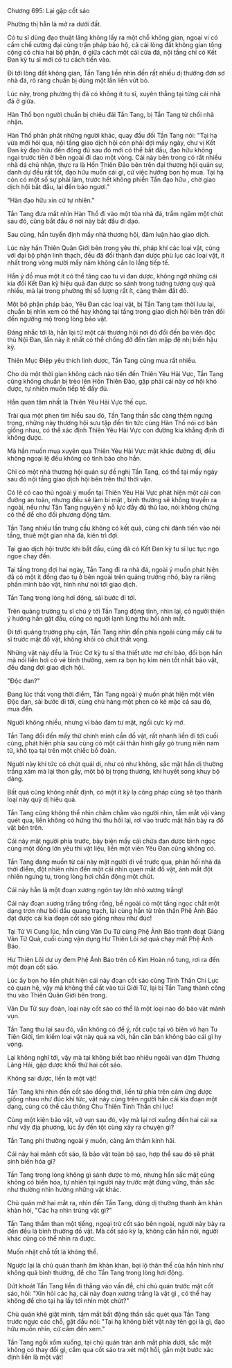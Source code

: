 




Chương 695: Lại gặp cốt sáo


Phường thị hẳn là mở ra dưới đất.

Có tu sĩ dùng đạo thuật lăng không lấy ra một chỗ không gian, ngoại vi có cấm chế cường đại cùng trận pháp bảo hộ, cả cái lòng đất không gian tổng cộng có chia hai bộ phận, ở giữa cách một cái cửa đá, nội tầng chỉ có Kết Đan kỳ tu sĩ mới có tư cách tiến vào.

Đi tới lòng đất không gian, Tần Tang liền nhìn đến rất nhiều dị thường đơn sơ nhà đá, rõ ràng chuẩn bị dùng một lần liền vứt bỏ.

Lúc này, trong phường thị đã có không ít tu sĩ, xuyên thẳng tại từng cái nhà đá ở giữa.

Hàn Thố bọn người chuẩn bị chiêu đãi Tần Tang, bị Tần Tang từ chối nhã nhặn.

Hàn Thố phân phát những người khác, quay đầu đối Tần Tang nói: "Tại hạ vừa mới hỏi qua, nội tầng giao dịch hội còn phải đợi mấy ngày, chư vị Kết Đan kỳ đạo hữu đến đông đủ sau đó mới có thể bắt đầu, đạo hữu không ngại trước tiên ở bên ngoài đi dạo một vòng. Cái này bên trong có rất nhiều nhà đá chủ nhân, thực ra là Hồn Thiên Đảo bên trên đại thương hội quản sự, danh dự đều rất tốt, đạo hữu muốn cái gì, cứ việc hướng bọn họ mua. Tại hạ còn có một số sự phải làm, trước hết không phiền Tần đạo hữu , chờ giao dịch hội bắt đầu, lại đến bảo ngươi."

"Hàn đạo hữu xin cứ tự nhiên."

Tần Tang đưa mắt nhìn Hàn Thố đi vào một tòa nhà đá, trầm ngâm một chút sau đó, cũng bắt đầu ở nơi này bắt đầu đi dạo.

Sau cùng, hắn tuyển định mấy nhà thương hội, đàm luận hảo giao dịch.

Lúc này hắn Thiên Quân Giới bên trong yêu thi, pháp khí các loại vật, cùng với đại bộ phận linh thạch, đều đã đổi thành đan dược phù lục các loại vật, ít nhất trong vòng mười mấy năm không cần lo lắng tiếp tế.

Hắn ý đồ mua một ít có thể tăng cao tu vi đan dược, không ngờ những cái kia đối Kết Đan kỳ hiệu quả đan dược so sánh trong tưởng tượng quý quá nhiều, mà lại trong phường thị số lượng rất ít, càng thêm đắt đỏ.

Một bộ phận pháp bảo, Yêu Đan các loại vật, bị Tần Tang tạm thời lưu lại, chuẩn bị nhìn xem có thể hay không tại tầng trong giao dịch hội bên trên đổi đến ngưỡng mộ trong lòng bảo vật.

Đáng nhắc tới là, hắn lại từ một cái thương hội nơi đó đổi đến ba viên độc thú Nội Đan, lần này ít nhất có thể chống đỡ đến tằm mập đệ nhị biến hậu kỳ.

Thiên Mục Điệp yêu thích linh dược, Tần Tang cũng mua rất nhiều.

Cho dù một thời gian không cách nào tiến đến Thiên Yêu Hải Vực, Tần Tang cũng không chuẩn bị trèo lên Hồn Thiên Đảo, gặp phải cái này cơ hội khó được, tự nhiên muốn tiếp tế đầy đủ.

Hắn quan tâm nhất là Thiên Yêu Hải Vực thế cục.

Trải qua một phen tìm hiểu sau đó, Tần Tang thần sắc càng thêm ngưng trọng, những này thương hội sưu tập đến tin tức cùng Hàn Thố nói cơ bản giống nhau, có thể xác định Thiên Yêu Hải Vực con đường kia khẳng định đi không được.

Mà hắn muốn mua xuyên qua Thiên Yêu Hải Vực mặt khác đường đi, đều không ngoại lệ đều không có tình báo cho hắn.

Chỉ có một nhà thương hội quản sự đề nghị Tần Tang, có thể tại mấy ngày sau đó nội tầng giao dịch hội bên trên thử thời vận.

Có lẽ có cao thủ ngoài ý muốn tại Thiên Yêu Hải Vực phát hiện một cái con đường an toàn, nhưng đều sẽ làm bí mật , bình thường sẽ không truyền ra ngoài, nếu như Tần Tang nguyện ý nỗ lực đầy đủ thù lao, nói không chừng có thể để cho đối phương động tâm.

Tần Tang nhiều lần trưng cầu không có kết quả, cũng chỉ đành tiến vào nội tầng, thuê một gian nhà đá, kiên trì đợi.

Tại giao dịch hội trước khi bắt đầu, cũng đã có Kết Đan kỳ tu sĩ lục tục ngo ngoe chạy đến.

Tại tầng trong đợi hai ngày, Tần Tang đi ra nhà đá, ngoài ý muốn phát hiện đã có một ít đồng đạo tụ ở bên ngoài trên quảng trường nhỏ, bày ra riêng phần mình bảo vật, hình như nói tới giao dịch.

Tần Tang trong lòng hơi động, sải bước đi tới.

Trên quảng trường tu sĩ chú ý tới Tần Tang động tĩnh, nhìn lại, có người thiện ý hướng hắn gật đầu, cũng có người lạnh lùng thu hồi ánh mắt.

Đi tới quảng trường phụ cận, Tần Tang nhìn đến phía ngoài cùng mấy cái tu sĩ trước mặt đồ vật, không khỏi có chút thất vọng.

Những vật này đều là Trúc Cơ kỳ tu sĩ tha thiết ước mơ chí bảo, đối bọn hắn mà nói liền hơi có vẻ bình thường, xem ra bọn họ kìm nén tốt nhất bảo vật, đều đang đợi giao dịch hội.

"Độc đan?"

Đang lúc thất vọng thời điểm, Tần Tang ngoài ý muốn phát hiện một viên Độc đan, sải bước đi tới, cùng chủ hàng một phen cò kè mặc cả sau đó, mua đến.

Người không nhiều, nhưng vì bảo đảm tư mật, ngồi cực kỳ mở.

Tần Tang đổi đến mấy thứ chính mình cần đồ vật, rất nhanh liền đi tới cuối cùng, phát hiện phía sau cùng có một cái thân hình gầy gò trung niên nam tử, khô tọa tại trên một chiếc bồ đoàn.

Người này khí tức có chút quái dị, như có như không, sắc mặt hắn dị thường trắng xám mà lại thon gầy, một bộ bị trọng thương, khí huyết song khuy bộ dáng.

Bất quá cũng không nhất định, có một ít kỳ lạ công pháp cũng sẽ tạo thành loại này quỷ dị hiệu quả.

Tần Tang cũng không thể nhìn chằm chằm vào người nhìn, tầm mắt vội vàng quét qua, liền không có hứng thú thu hồi lại, rơi vào trước mặt hắn bày ra đồ vật bên trên.

Cái này mặt người phía trước, bày biện mấy cái chứa đan dược bình ngọc cùng một đống lớn yêu thi vật liệu, liền một viên Yêu Đan cũng không có.

Tần Tang đang muốn từ cái này mặt người đi về trước qua, phản hồi nhà đá thời điểm, đột nhiên nhìn đến một cái nhìn quen mắt đồ vật, ánh mắt đột nhiên ngưng tụ, trong lòng hơi chấn động một chút.

Cái này hẳn là một đoạn xương ngón tay lớn nhỏ xương trắng!

Cái này đoạn xương trắng trống rỗng, bề ngoài có một tầng ngọc chất một dạng trơn như bôi dầu quang trạch, lại cùng hắn từ trên thân Phệ Ảnh Báo đạt được cái kia đoạn cốt sáo giống nhau như đúc!

Tại Tử Vi Cung lúc, hắn cùng Vân Du Tử cùng Phệ Ảnh Báo tranh đoạt Giáng Vân Tử Quả, cuối cùng vận dụng Hư Thiên Lôi sợ quá chạy mất Phệ Ảnh Báo.

Hư Thiên Lôi dư uy đem Phệ Ảnh Báo trên cổ Kim Hoàn nổ tung, rơi ra đến một đoạn cốt sáo.

Lúc ấy bọn họ liền phát hiện cái này đoạn cốt sáo cùng Tinh Thần Chi Lực có quan hệ, vậy mà không thể cất vào túi Giới Tử, lại bị Tần Tang thành công thu vào Thiên Quân Giới bên trong.

Vân Du Tử suy đoán, loại này cốt sáo có thể là một loại nào đó bảo vật mảnh vụn.

Tần Tang thu lại sau đó, vẫn không có để ý, rốt cuộc tại vô biên vô hạn Tu Tiên Giới, tìm kiếm loại vật này quá xa vời, hắn căn bản không báo cái gì hy vọng.

Lại không nghĩ tới, vậy mà tại không biết bao nhiêu ngoài vạn dặm Thương Lãng Hải, gặp được khối thứ hai cốt sáo.

Không sai được, liền là một vật!

Tần Tang khi nhìn đến cốt sáo đồng thời, liền từ phía trên cảm ứng được giống nhau như đúc khí tức, vật này cùng trên người hắn cái kia đoạn một dạng, cùng có thể câu thông Chu Thiên Tinh Thần chi lực!

Cùng một kiện bảo vật, vỡ vụn sau đó, vậy mà lại rơi xuống đến hai cái xa như vậy địa phương, lúc ấy đến tột cùng xảy ra chuyện gì?

Tần Tang phi thường ngoài ý muốn, càng âm thầm kinh hãi.

Cái này hai mảnh cốt sáo, là bảo vật toàn bộ sao, hợp thể sau đó sẽ phát sinh biến hóa gì?

Tần Tang trong lòng không gì sánh được tò mò, nhưng hắn sắc mặt cũng không có biến hóa, tự nhiên tại người này trước mặt đứng vững, thần sắc như thường nhìn hướng những vật khác.

Chủ quán mở hai mắt ra, nhìn đến Tần Tang, dùng dị thường thanh âm khàn khàn hỏi, "Các hạ nhìn trúng vật gì?"

Tần Tang thầm than một tiếng, ngoại trừ cốt sáo bên ngoài, người này bày ra đến đều là bình thường đồ vật. Mà cốt sáo kỳ lạ, không cần hắn nói, người khác cũng có thể nhìn ra được.

Muốn nhặt chỗ tốt là không thể.

Ngược lại là chủ quán thanh âm khàn khàn, bại lộ thân thể của hắn hình như không quá bình thường, để cho Tần Tang trong lòng hơi động.

Dứt khoát Tần Tang liền đi thẳng vào vấn đề, chỉ chủ quán trước mặt cốt sáo, hỏi: "Xin hỏi các hạ, cái này đoạn xương trắng là vật gì , có thể hay không để cho tại hạ lấy tới nhìn một chút?"

Chủ quán khẽ giật mình, tầm mắt bất động thần sắc quét qua Tần Tang trước ngực các chỗ, gật đầu nói: "Tại hạ không biết vật này tên gọi là gì, đạo hữu muốn nhìn, cứ cầm đến xem."

Tần Tang ngồi xổm xuống, tại chủ quán trán ánh mắt phía dưới, sắc mặt không có thay đổi gì, cầm qua cốt sáo tra xét một hồi, gần một bước xác định liền là một vật!




